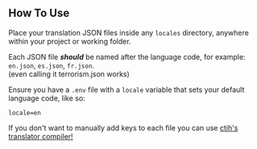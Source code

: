 ## How To Use

Place your translation JSON files inside any `locales` directory, anywhere within your project or working folder.

Each JSON file ***should*** be named after the language code, for example:  
`en.json`, `es.json`, `fr.json`.
<br>
(even calling it terrorism.json works)

Ensure you have a `.env` file with a `locale` variable that sets your default language code, like so:  
```env
locale=en
```
If you don't want to manually add keys to each file you can use [ctih's translator compiler!](https://github.com/ctih1/kaannos)
